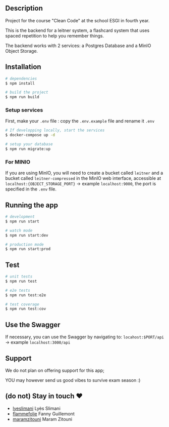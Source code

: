 ## Description

Project for the course "Clean Code" at the school ESGI in fourth year.

This is the backend for a leitner system, a flashcard system that uses spaced repetition to help you remember things.

The backend works with 2 services: a Postgres Database and a MinIO Object Storage.

## Installation

```bash
# dependencies
$ npm install

# build the project
$ npm run build
```

### Setup services

First, make your `.env` file : copy the `.env.example` file and rename it `.env`

```bash
# If developping locally, start the services
$ docker-compose up -d
```

```bash
# setup your database
$ npm run migrate:up
```

### For MINIO

If you are using MinIO, you will need to create a bucket called `leitner` and a bucket called `leitner-compressed` in
the MinIO web interface, accessible at `localhost:{OBJECT_STORAGE_PORT}` -> example `localhost:9000`, the port is
specified in the `.env` file.

## Running the app

```bash
# development
$ npm run start
```

```bash
# watch mode
$ npm run start:dev
```

```bash
# production mode
$ npm run start:prod
```

## Test

```bash
# unit tests
$ npm run test

# e2e tests
$ npm run test:e2e

# test coverage
$ npm run test:cov
```

## Use the Swagger

If necessary, you can use the Swagger by navigating to: `locahost:$PORT/api` -> example `localhost:3000/api`

## Support

We do not plan on offering support for this app;

YOU may however send us good vibes to survive exam season :)

## (do not) Stay in touch ❤️

- [lyeslimani](https://github.com/lyeslimani) Lyès Slimani
- [flammefolie](https://github.com/flammefolie) Fanny Guillemont
- [maramzitouni](https://github.com/maramzitouni) Maram Zitouni
